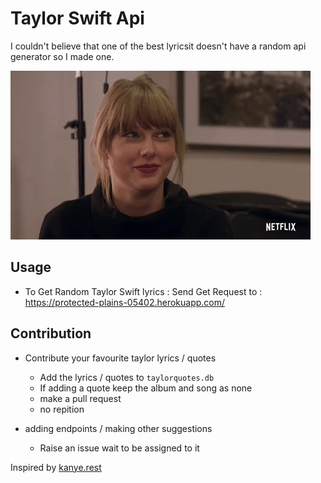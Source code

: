 # Taylor Swift Api

I couldn't believe that one of the best lyricsit doesn't have a random api generator so I made one.

![](taylor.gif)

## Usage
* To Get Random Taylor Swift lyrics : Send Get Request to : https://protected-plains-05402.herokuapp.com/

## Contribution

* Contribute your favourite taylor lyrics / quotes
  * Add the lyrics / quotes to `taylorquotes.db`
  * If adding a quote keep the album and song as none
  * make a pull request
  * no repition

* adding endpoints / making other suggestions
    * Raise an issue wait to be assigned to it

Inspired by  [kanye.rest](https://kanye.rest/)




